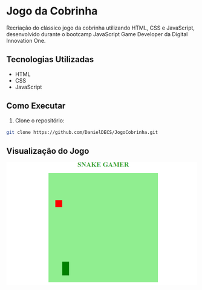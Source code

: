 # Jogo da Cobrinha
Recriação do clássico jogo da cobrinha utilizando HTML, CSS e JavaScript, desenvolvido durante o bootcamp JavaScript Game Developer da Digital Innovation One.

## Tecnologias Utilizadas
- HTML
- CSS
- JavaScript

## Como Executar
1. Clone o repositório:
```bash
git clone https://github.com/DanielDECS/JogoCobrinha.git
```

## Visualização do Jogo
![Jogo da Cobrinha](./snakeGame.PNG)

